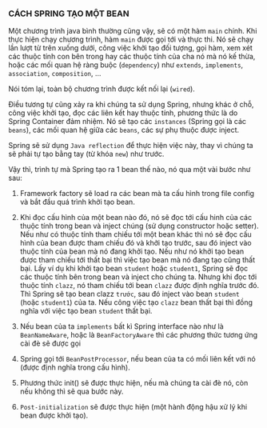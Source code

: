 ### CÁCH SPRING TẠO MỘT BEAN

Một chương trình java bình thường cũng vậy, sẽ có một hàm ```main``` chính. Khi thực hiện chạy chương trình, hàm ```main``` được gọi tới và thực thi.
Nó sẽ chạy lần lượt từ trên xuống dưới, công việc khởi tạo đối tượng, gọi hàm, xem xét các thuộc tính con bên trong hay các thuộc tính của cha nó mà nó kế thừa, hoặc các mối quan hệ ràng buộc (```dependency```) như ```extends```, ```implements```, ```association```, ```composition```, ...

Nói tóm lại, toàn bộ chương trình được kết nối lại (```wired```).

Điều tương tự cũng xảy ra khi chúng ta sử dụng Spring, nhưng khác ở chỗ, công việc khởi tạo, đọc các liên kết hay thuộc tính, phương thức là do Spring Container đảm nhiệm. 
Nó sẽ tạo các ```instances``` (Spring gọi là các ```beans```), các mối quan hệ giữa các ```beans```, các sự phụ thuộc được inject.

Spring sẽ sử dụng ```Java reflection``` để thực hiện việc này, thay vì chúng ta sẽ phải tự tạo bằng tay (từ khóa ```new```) như trước.

Vậy thì, trình tự mà Spring tạo ra 1 bean thế nào, nó qua một vài bước như sau:

1. Framework factory sẽ load ra các bean mà ta cấu hình trong file config và bắt đầu quá trình khởi tạo bean.

2. Khi đọc cấu hình của một bean nào đó, nó sẽ đọc tới cấu hinh của các thuộc tính trong bean và inject chúng (sử dụng constructor hoặc setter). 
Nếu như có thuộc tính tham chiếu tới một bean khác thì nó sẽ đọc cấu hình của bean được tham chiếu đó và khởi tạo trước,
sau đó inject vào thuộc tính của bean mà nó đang khởi tạo. Nếu như nó khởi tạo bean được tham chiếu tới thất bại thì việc tạo bean mà nó đang tạo cũng thất bại.
Lấy ví dụ khi khởi tạo bean ```student``` hoặc ```student1```, Spring sẽ đọc các thuộc tính bên trong bean và inject cho chúng ta.
Nhưng khi đọc tới thuộc tính ```clazz```, nó tham chiếu tới bean ```clazz``` được định nghĩa trước đó.
Thì Spring sẽ tạo bean clazz ```trước```, sau đó inject vào bean ```student``` (hoặc ```student1```) của ta.
Nếu công việc tạo ```clazz``` bean thất bại thì đồng nghĩa với việc tạo bean ```student``` thất bại.

3. Nếu bean của ta ```implements``` bất kì Spring interface nào như là ```BeanNameAware```, hoặc là ```BeanFactoryAware```
thì các phương thức tương ứng cài đè sẽ được gọi

4. Spring gọi tới ```BeanPostProcessor```, nếu bean của ta có mối liên kết với nó (được định nghĩa trong cấu hình).

5. Phương thức init() sẽ được thực hiện, nếu mà chúng ta cài đè nó, còn nếu không thì sẽ qua bước này.

6. ```Post-initialization``` sẽ được thực hiện (một hành động hậu xử lý khi bean được khởi tạo).
